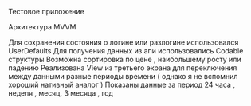 Тестовое приложение 

Архитектура MVVM

Для сохранения состояния о логине или разлогине использовался UserDefaults
Для получения данных из апи использовались Codable структуры 
Возможна сортировка по цене , наибольшему росту или падению
Реализована View из третьего экрана для переключения между данными разные периоды времени ( однако я не вспомнил хороший нативный аналог )
Показаны данные за период 24 часа , неделя , месяц, 3 месяца , год

